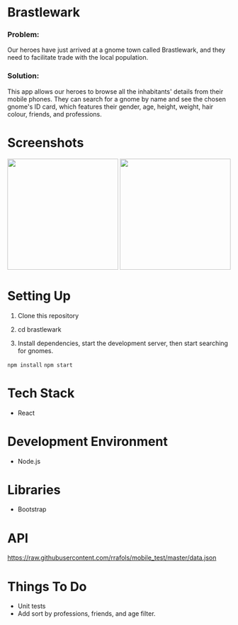 # Brastlewark

### Problem:
Our heroes have just arrived at a gnome town called Brastlewark, and they need to facilitate trade with the local population. 

### Solution:
This app allows our heroes to browse all the inhabitants' details from their mobile phones. They can search for a gnome by name and see the chosen gnome's ID card, which features their gender, age, height, weight, hair colour, friends, and professions. 


# Screenshots
<img src="https://user-images.githubusercontent.com/48656356/120462812-8f82e700-c39b-11eb-8cd2-6858d6cdb2ea.png" width="250">

<img src="https://user-images.githubusercontent.com/48656356/120252797-d41c5e80-c285-11eb-98f9-85956bf3fbf6.png" width="250">

# Setting Up

1) Clone this repository

2) cd brastlewark

3) Install dependencies, start the development server, then start searching for gnomes.

`npm install`
`npm start`

# Tech Stack

* React 

# Development Environment
* Node.js

# Libraries
* Bootstrap

# API
https://raw.githubusercontent.com/rrafols/mobile_test/master/data.json

# Things To Do
* Unit tests
* Add sort by professions, friends, and age filter. 

